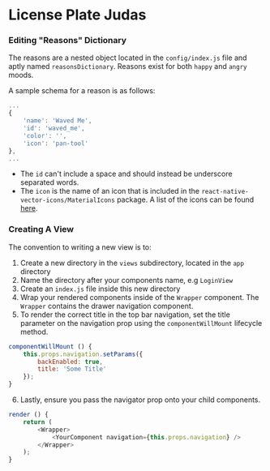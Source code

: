 # License Plate Judas

### Editing "Reasons" Dictionary

The reasons are a nested object located in the `config/index.js` file and aptly named `reasonsDictionary`. Reasons exist for both `happy` and `angry` moods.

A sample schema for a reason is as follows:

```javascript
...
{
    'name': 'Waved Me',
    'id': 'waved_me',
    'color': '',
    'icon': 'pan-tool'
},
...
```

- The `id` can't include a space and should instead be underscore separated words.
- The `icon` is the name of an icon that is included in the `react-native-vector-icons/MaterialIcons` package. A list of the icons can be found [here](https://material.io/tools/icons/).


### Creating A View

The convention to writing a new view is to:
1. Create a new directory in the `views` subdirectory, located in the `app` directory
2. Name the directory after your components name, e.g `LoginView`
3. Create an `index.js` file inside this new directory
4. Wrap your rendered components inside of the `Wrapper` component. The `Wrapper` contains the drawer navigation component.
5. To render the correct title in the top bar navigation, set the title parameter on the navigation prop using the `componentWillMount` lifecycle method.
```javascript
componentWillMount () {
    this.props.navigation.setParams({
        backEnabled: true,
        title: 'Some Title' 
    });
}
```
6. Lastly, ensure you pass the navigator prop onto your child components.
```javascript
render () {
    return (
        <Wrapper>
            <YourComponent navigation={this.props.navigation} />
        </Wrapper>
    );
}
```
